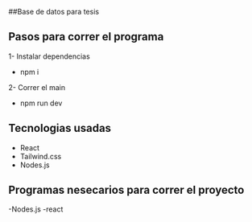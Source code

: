 ##Base de datos para tesis

## Pasos para correr el programa

1- Instalar dependencias
- npm i

2- Correr el main
- npm run dev

## Tecnologias usadas

- React
- Tailwind.css
- Nodes.js

## Programas nesecarios para correr el proyecto

-Nodes.js
-react

